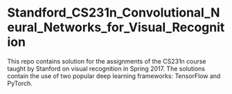 # Standford_CS231n_Convolutional_Neural_Networks_for_Visual_Recognition
This repo contains solution for the assignments of the CS231n course taught by Stanford on visual recognition in Spring 2017. The solutions contain the use of two popular deep learning frameworks: TensorFlow and PyTorch. 
